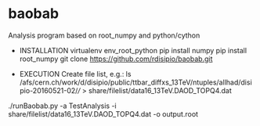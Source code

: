 # baobab
Analysis program based on root_numpy and python/cython

* INSTALLATION
virtualenv env_root_python
pip install numpy
pip install root_numpy
git clone https://github.com/rdisipio/baobab.git

* EXECUTION
Create file list, e.g.:
ls /afs/cern.ch/work/d/disipio/public/ttbar_diffxs_13TeV/ntuples/allhad/disipio-20160521-02/*/* > share/filelist/data16_13TeV.DAOD_TOPQ4.dat

./runBaobab.py -a TestAnalysis -i share/filelist/data16_13TeV.DAOD_TOPQ4.dat -o output.root
